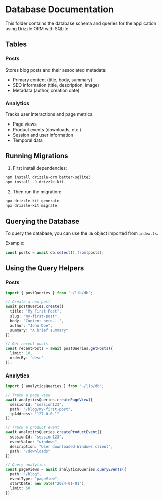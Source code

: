# Database Documentation

This folder contains the database schema and queries for the application using Drizzle ORM with SQLite.

## Tables

### Posts
Stores blog posts and their associated metadata:
- Primary content (title, body, summary)
- SEO information (title, description, image)
- Metadata (author, creation date)

### Analytics
Tracks user interactions and page metrics:
- Page views
- Product events (downloads, etc.)
- Session and user information
- Temporal data

## Running Migrations

1. First install dependencies:
```bash
npm install drizzle-orm better-sqlite3
npm install -D drizzle-kit
```

2. Then run the migration:
```bash
npx drizzle-kit generate
npx drizzle-kit migrate
```

## Querying the Database

To query the database, you can use the `db` object imported from `index.ts`.

Example:
```ts
const posts = await db.select().from(posts);
```

## Using the Query Helpers

### Posts
```ts
import { postQueries } from '~/lib/db';

// Create a new post
await postQueries.create({
  title: "My First Post",
  slug: "my-first-post",
  body: "Content here...",
  author: "John Doe",
  summary: "A brief summary"
});

// Get recent posts
const recentPosts = await postQueries.getPosts({ 
  limit: 10, 
  orderBy: 'desc' 
});
```

### Analytics
```ts
import { analyticsQueries } from '~/lib/db';

// Track a page view
await analyticsQueries.createPageView({
  sessionId: "session123",
  path: "/blog/my-first-post",
  ipAddress: "127.0.0.1"
});

// Track a product event
await analyticsQueries.createProductEvent({
  sessionId: "session123",
  eventValue: "windows",
  description: "User downloaded Windows client",
  path: "/downloads"
});

// Query analytics
const pageViews = await analyticsQueries.queryEvents({
  path: "/blog",
  eventType: "pageView",
  startDate: new Date("2024-01-01"),
  limit: 50
});
```

